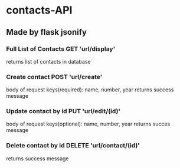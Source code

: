 # contacts-API

## Made by flask jsonify 

### Full List of Contacts   GET  __'url/display'__
returns list of contacts in database

### Create contact   POST __'url/create'__
body of request
  keys(required):
    name, number, year
returns success message

### Update contact by id   PUT  __'url/edit/(id)'__
body of request
  keys(optional):
    name, number, year 
returns succes message

### Delete contact by id   DELETE  __'url/contact/(id)'__
returns success message


